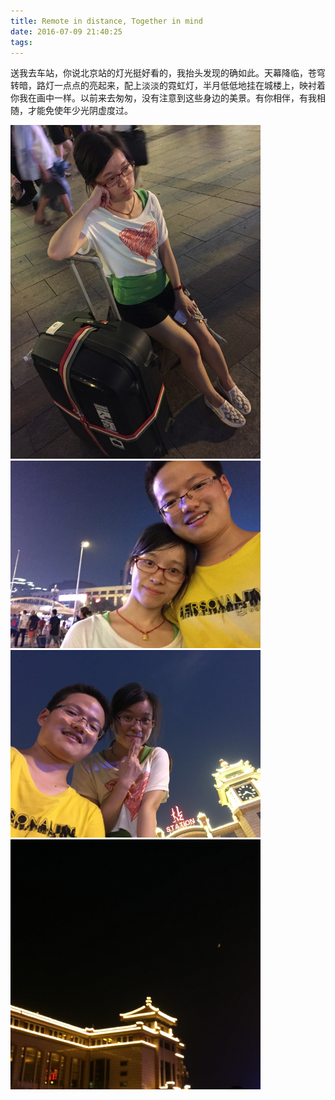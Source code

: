 ```yaml
---
title: Remote in distance, Together in mind
date: 2016-07-09 21:40:25
tags:
---
```

送我去车站，你说北京站的灯光挺好看的，我抬头发现的确如此。天幕降临，苍穹转暗，路灯一点点的亮起来，配上淡淡的霓虹灯，半月低低地挂在城楼上，映衬着你我在画中一样。以前来去匆匆，没有注意到这些身边的美景。有你相伴，有我相随，才能免使年少光阴虚度过。
<!--more-->

<img src="diary-001/IMG_6781.JPG" width=400px>
<img src="diary-001/IMG_6794.JPG" width=400px>
<img src="diary-001/IMG_6790.JPG" width=400px>
<img src="diary-001/IMG_6784.JPG" width=400px>
